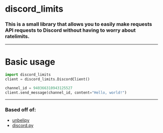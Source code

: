 # discord_limits

### This is a small library that allows you to easily make requests API requests to Discord without having to worry about ratelimits.

---

# Basic usage

```py
import discord_limits
client = discord_limits.DiscordClient()

channel_id = 940366310943125527
client.send_message(channel_id, content="Hello, world!")
```

---
### Based off of:
- [unbelipy](https://github.com/chrisdewa/unbelipy)
- [discord.py](https://github.com/Rapptz/discord.py)